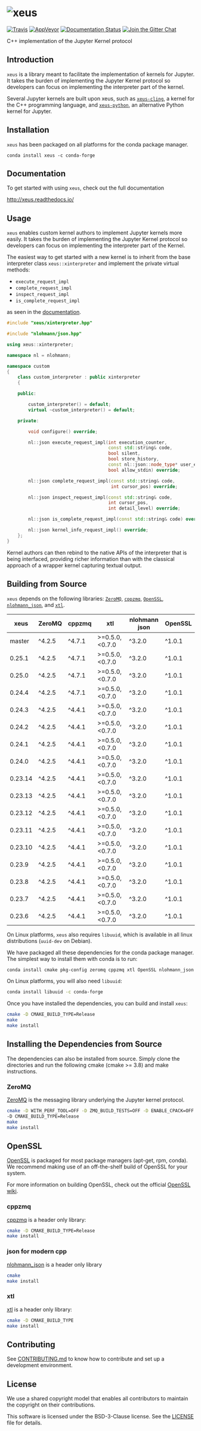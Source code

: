 # ![xeus](docs/source/xeus.svg)

[![Travis](https://travis-ci.org/jupyter-xeus/xeus.svg?branch=master)](https://travis-ci.org/jupyter-xeus/xeus)
[![AppVeyor](https://ci.appveyor.com/api/projects/status/hit9rhq3e09m2qwg?svg=true)](https://ci.appveyor.com/project/jupyter-xeus/xeus)
[![Documentation Status](http://readthedocs.org/projects/xeus/badge/?version=latest)](https://xeus.readthedocs.io/en/latest/?badge=latest)
[![Join the Gitter Chat](https://badges.gitter.im/Join%20Chat.svg)](https://gitter.im/QuantStack/Lobby?utm_source=badge&utm_medium=badge&utm_campaign=pr-badge&utm_content=badge)

C++ implementation of the Jupyter Kernel protocol

## Introduction

`xeus` is a library meant to facilitate the implementation of kernels for Jupyter. It takes the
burden of implementing the Jupyter Kernel protocol so developers can focus on implementing the
interpreter part of the kernel.

Several Jupyter kernels are built upon xeus, such as [`xeus-cling`](https://github.com/jupyter-xeus/xeus-cling),
a kernel for the C++ programming language, and [`xeus-python`](https://github.com/jupyter-xeus/xeus-python), an alternative Python kernel for Jupyter.

## Installation

`xeus` has been packaged on all platforms for the conda package manager.

```
conda install xeus -c conda-forge
```

## Documentation

To get started with using `xeus`, check out the full documentation

http://xeus.readthedocs.io/

## Usage

`xeus` enables custom kernel authors to implement Jupyter kernels more easily. It takes the burden of implementing the Jupyter Kernel protocol so developers can focus on implementing the interpreter part of the Kernel.

The easiest way to get started with a new kernel is to inherit from the base interpreter class `xeus::xinterpreter` and implement the private virtual methods:

- `execute_request_impl`
- `complete_request_impl`
- `inspect_request_impl`
- `is_complete_request_impl`

as seen in the [documentation](http://xeus.readthedocs.io/).


```cpp
#include "xeus/xinterpreter.hpp"

#include "nlohmann/json.hpp"

using xeus::xinterpreter;

namespace nl = nlohmann;

namespace custom
{
    class custom_interpreter : public xinterpreter
    {

    public:

        custom_interpreter() = default;
        virtual ~custom_interpreter() = default;

    private:

        void configure() override;

        nl::json execute_request_impl(int execution_counter,
                                      const std::string& code,
                                      bool silent,
                                      bool store_history,
                                      const nl::json::node_type* user_expressions,
                                      bool allow_stdin) override;

        nl::json complete_request_impl(const std::string& code,
                                       int cursor_pos) override;

        nl::json inspect_request_impl(const std::string& code,
                                      int cursor_pos,
                                      int detail_level) override;

        nl::json is_complete_request_impl(const std::string& code) override;

        nl::json kernel_info_request_impl() override;
    };
}
```

Kernel authors can then rebind to the native APIs of the interpreter that is being interfaced, providing richer information than with the classical approach of a wrapper kernel capturing textual output.

## Building from Source

`xeus` depends on the following libraries: [`ZeroMQ`](https://github.com/zeromq/libzmq),
[`cppzmq`](https://github.com/zeromq/cppzmq), [`OpenSSL`](https://github.com/openssl/openssl),
[`nlohmann_json`](https://github.com/nlohmann/json), and [`xtl`](https://github.com/xtensor-stack/xtl).

|  xeus   | ZeroMQ  | cppzmq  |   xtl          | nlohmann json | OpenSSL |
|---------|---------|---------|----------------|---------------|---------|
| master  |  ^4.2.5 |  ^4.7.1 | >=0.5.0,<0.7.0 |      ^3.2.0   |  ^1.0.1 |
| 0.25.1  |  ^4.2.5 |  ^4.7.1 | >=0.5.0,<0.7.0 |      ^3.2.0   |  ^1.0.1 |
| 0.25.0  |  ^4.2.5 |  ^4.7.1 | >=0.5.0,<0.7.0 |      ^3.2.0   |  ^1.0.1 |
| 0.24.4  |  ^4.2.5 |  ^4.7.1 | >=0.5.0,<0.7.0 |      ^3.2.0   |  ^1.0.1 |
| 0.24.3  |  ^4.2.5 |  ^4.4.1 | >=0.5.0,<0.7.0 |      ^3.2.0   |  ^1.0.1 |
| 0.24.2  |  ^4.2.5 |  ^4.4.1 | >=0.5.0,<0.7.0 |      ^3.2.0   |  ^1.0.1 |
| 0.24.1  |  ^4.2.5 |  ^4.4.1 | >=0.5.0,<0.7.0 |      ^3.2.0   |  ^1.0.1 |
| 0.24.0  |  ^4.2.5 |  ^4.4.1 | >=0.5.0,<0.7.0 |      ^3.2.0   |  ^1.0.1 |
| 0.23.14 |  ^4.2.5 |  ^4.4.1 | >=0.5.0,<0.7.0 |      ^3.2.0   |  ^1.0.1 |
| 0.23.13 |  ^4.2.5 |  ^4.4.1 | >=0.5.0,<0.7.0 |      ^3.2.0   |  ^1.0.1 |
| 0.23.12 |  ^4.2.5 |  ^4.4.1 | >=0.5.0,<0.7.0 |      ^3.2.0   |  ^1.0.1 |
| 0.23.11 |  ^4.2.5 |  ^4.4.1 | >=0.5.0,<0.7.0 |      ^3.2.0   |  ^1.0.1 |
| 0.23.10 |  ^4.2.5 |  ^4.4.1 | >=0.5.0,<0.7.0 |      ^3.2.0   |  ^1.0.1 |
| 0.23.9  |  ^4.2.5 |  ^4.4.1 | >=0.5.0,<0.7.0 |      ^3.2.0   |  ^1.0.1 |
| 0.23.8  |  ^4.2.5 |  ^4.4.1 | >=0.5.0,<0.7.0 |      ^3.2.0   |  ^1.0.1 |
| 0.23.7  |  ^4.2.5 |  ^4.4.1 | >=0.5.0,<0.7.0 |      ^3.2.0   |  ^1.0.1 |
| 0.23.6  |  ^4.2.5 |  ^4.4.1 | >=0.5.0,<0.7.0 |      ^3.2.0   |  ^1.0.1 |

On Linux platforms, `xeus` also requires `libuuid`, which is available in all linux distributions (`uuid-dev` on Debian).

We have packaged all these dependencies for the conda package manager. The simplest way to install them with
conda is to run:

```bash
conda install cmake pkg-config zeromq cppzmq xtl OpenSSL nlohmann_json -c conda-forge
```

On Linux platforms, you will also need `libuuid`:

```bash
conda install libuuid -c conda-forge
```

Once you have installed the dependencies, you can build and install `xeus`:

```bash
cmake -D CMAKE_BUILD_TYPE=Release
make
make install
```

## Installing the Dependencies from Source

The dependencies can also be installed from source. Simply clone the directories and run the following cmake (cmake >= 3.8)  and make instructions.

### ZeroMQ

[ZeroMQ](https://github.com/zeromq/libzmq) is the messaging library underlying the Jupyter kernel protocol.

```bash
cmake -D WITH_PERF_TOOL=OFF -D ZMQ_BUILD_TESTS=OFF -D ENABLE_CPACK=OFF
-D CMAKE_BUILD_TYPE=Release
make
make install
```

## OpenSSL

[OpenSSL](https://www.openssl.org/) is packaged for most package managers (apt-get, rpm, conda).
We recommend making use of an off-the-shelf build of OpenSSL for your system.

For more information on building OpenSSL, check out the official [OpenSSL wiki](https://wiki.openssl.org/index.php/Compilation_and_Installation).

### cppzmq

[cppzmq](https://github.com/zeromq/cppzmq) is a header only library:

```bash
cmake -D CMAKE_BUILD_TYPE=Release
make install
```

### json for modern cpp

[nlohmann_json](https://github.com/nlohmann/json) is a header only library

```bash
cmake
make install
```

### xtl

[xtl](https://github.com/xtensor-stack/xtl) is a header only library:

```bash
cmake -D CMAKE_BUILD_TYPE
make install
```

## Contributing

See [CONTRIBUTING.md](./CONTRIBUTING.md) to know how to contribute and set up a development environment.

## License

We use a shared copyright model that enables all contributors to maintain the
copyright on their contributions.

This software is licensed under the BSD-3-Clause license. See the [LICENSE](LICENSE) file for details.
